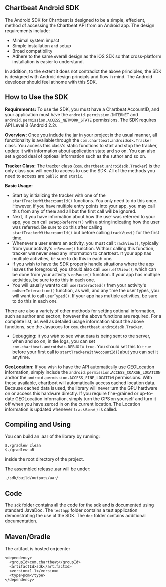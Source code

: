 Chartbeat Android SDK
---------------------

The Android SDK for Chartbeat is designed to be a simple, effecient, method
of accessing the Chartbeat API from an Android app. The design requirements
include:

* Minimal system impact
* Simple installation and setup
* Broad compatibility
* Adhere to the same overall design as the iOS SDK so that cross-platform
installation is easier to understand.

In addition, to the extent it does not contradict the above principles,
the SDK is designed with Android design principls and flow in mind. The
Android developer should feel at home with this SDK.

How to Use the SDK
------------------

**Requirements:**
To use the SDK, you must have a Chartbeat AccountID, and
your application must have the `android.permission.INTERNET` and
`android.permission.ACCESS_NETWORK_STATE` permissions. The SDK requires API
Level 8 (Android 2.2).

**Overview:**
Once you include the jar in your project in the usual manner, all functionality
is available through the `com.chartbeat.androidsdk.Tracker` class. You access this
class's static functions to start and stop the tracker, update it with information
about application state and so on. You can also set a good deal of optional
information such as the author and so on.

**Tracker Class:**
The tracker class (`com.chartbeat.androidsdk.Tracker`) is
the only class you will need to access to use the SDK. All of the methods you
need to access are `public` and `static`.

**Basic Usage:**
* Start by initializing the tracker with one of the `startTrackerWithaccountId()` functions.
You only need to do this once. However, if you have multiple entry points into your app,
you may call this from any of them and all but the first call will be ignored.
* Next, if you have information about how the user was referred to your app,
you can call `setAppReferrer()` with a string indicating how the user was referred. Be sure
to do this after calling `startTrackerWithaccountId()` but before calling `trackView()` for
the first time.
* Whenever a user enters an activity, you must call `trackView()`, typically from your
activity's `onResume()` function. Without calling this function, tracker will never
send any information to chartbeat. If your app has multiple activities, be sure to
do this in each one.
* If you wish to have the SDK properly handle situations where the app leaves
the foreground, you should also call `userLeftView()`, which can be done from your
activity's `onPause()` function. If your app has multiple activities, be sure to
do this in each one.
* You will usually want to call `userInteracted()` from your activity's
`onUserInteraction()` function,
as well, and any time the user types, you will want to call `userTyped()`. If your app
has multiple activities, be sure to do this in each one.

There are also a variety of other methods for setting optional information, such as
author and section; however the above functions are required. For a complete list, as
well as detailed usage information about the above functions,
see the Javadocs for `com.chartbeat.androidsdk.Tracker`.

* Debugging: if you wish to see what data is being sent to the server, when and so on,
in the logs, you can set `com.chartbeat.androidsdk.DEBUG` to `true`. You should set this
to `true` before your first call to `startTrackerWithAccountId()`abut you can set it
anytime.


**GeoLocation:** If you wish to have the API automatically use
GEOLocation information, simply include the `android.permission.ACCESS_COARSE_LOCATION`
and/or the `android.permission.ACCESS_FINE_LOCATION` permissions.
With these available, chartbeat will automatically access cached location
data. Because cached data is used, the library will never turn the GPU hardware
on or access this hardware directly. If you require fine-grained or up-to-date
GEOLocation information, simply turn the GPS on yourself and turn it off when you have
zeroed in on the current location. The Location information is updated whenever
`trackView()` is called.


Compiling and Using
-------------------

You can build an .aar of the library by running:

    $./gradlew clean
    $./gradlew aR

inside the root directory of the project.

The assembled release .aar will be under:

    ./sdk/build/outputs/aar/

Code
----

The `sdk` folder contains all the code for the sdk and is documented using standard JavaDoc.
The `testapp` folder contains a test application demonstrating the use of the SDK. The `doc`
folder contains additional documentation.

Maven/Gradle
----
The artifact is hosted on jcenter
```
<dependency>
  <groupId>com.chartbeat</groupId>
  <artifactId>sdk</artifactId>
  <version>1.1</version>
  <type>pom</type>
</dependency>
```


